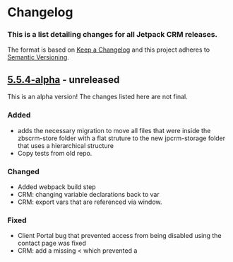 # Changelog

### This is a list detailing changes for all Jetpack CRM releases.

The format is based on [Keep a Changelog](https://keepachangelog.com/en/1.0.0/)
and this project adheres to [Semantic Versioning](https://semver.org/spec/v2.0.0.html).

## [5.5.4-alpha] - unreleased

This is an alpha version! The changes listed here are not final.

### Added
- adds the necessary migration to move all files that were inside the zbscrm-store folder with a flat struture to the new jpcrm-storage folder that uses a hierarchical structure
- Copy tests from old repo.

### Changed
- Added webpack build step
- CRM: changing variable declarations back to var
- CRM: export vars that are referenced via window.

### Fixed
- Client Portal bug that prevented access from being disabled using the contact page was fixed
- CRM: add a missing < which prevented a <script> tag from being opened.
- CRM: Adding a JS function to a list of exports so that it can be called outside the bundle it was declared in.
- CRM: Adding exports to functions called externally, in all JS fiiles where it is needed.
- CRM:  allows custom profile pictures to be shown in the dashboard.
- CRM: Escaping an invoice ID in ZeroBSCRM.admin.invoicebuilder.js
- CRM: Fix avatar getting removed when saving a contact
- CRM: Fixes a contact fild issue when a Woo order subscription is updated.
- CRM: Fix escape in contact list filters
- CRM: Fixing minor admin only issue on placeholder fields.
- CRM: fix issue  where exporting contacts shows "County" when it should show "State".
- CRM:  fix the escape used in the "Bundle holder" notification when uploading files to a contact

## 5.5.3 - 2023-01-26

- Fixed: CRM no longer breaks WordPress sites running on PHP 7.2
- Fixed: HTML escaped code in contact list filters for segments

## 5.5.2 - 2023-01-25

- Fixed: Custom profile images are now shown in the Latest Contacts dashboard
- Fixed: Potential XSS in the Custom Fields setting page
- Fixed: Custom profile pictures are no longer removed when updating contacts
- Fixed: Potential XSS in invoices with manual input references
- Fixed: Code snippet was removed from the top of the Forms new/edit page
- Fixed: Remove HTML code in the "Bundle holder" notification when uploading files to a contact
- Fixed: HTML escaped code in contact list filters for segments
- Fixed: Improved security regarding filenames for uploaded files
- Fixed: The creation date for contacts is updated on any WooCommerce subscription event
- Improved: Added translation for contact fields when exporting contacts
- Improved: Added Invoice Status to PDF Invoice template
- Added: Export Segments to .CSV
- Added: WooCommerce order status mapping to transaction status
- Added: WooCommerce order status mapping to invoice status

## 5.5.1 - 2022-12-16

- Fixed: Inline field editing no longer prevents listings from being displayed
- Improved: Security around phone numbers viewing
- Improved: Added a migration to remove outdated AKA lines

[5.5.4-alpha]: https://github.com/Automattic/zero-bs-crm/compare/v5.5.3...v5.5.4-alpha
